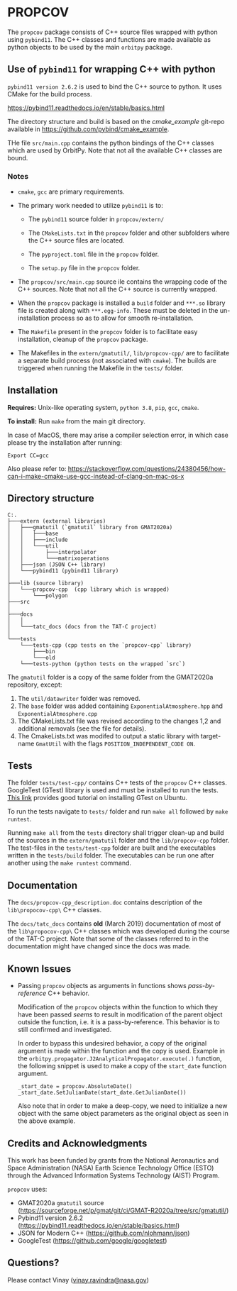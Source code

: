 
# PROPCOV

The `propcov` package consists of C++ source files wrapped with python using `pybind11`. The C++ classes and functions
are made available as python objects to be used by the main `orbitpy` package.

## Use of `pybind11` for wrapping C++ with python

`pybind11 version 2.6.2` is used to bind the C++ source to python. It uses CMake for the build process.

https://pybind11.readthedocs.io/en/stable/basics.html

The directory structure and build is based on the *cmake_example* git-repo available in https://github.com/pybind/cmake_example.

THe file `src/main.cpp` contains the python bindings of the C++ classes which are used by OrbitPy. Note that not all the available C++
classes are bound.

### Notes

* `cmake`, `gcc` are primary requirements.

* The primary work needed to utilize `pybind11` is to:

    * The `pybind11` source folder in `propcov/extern/`
    
    * The `CMakeLists.txt` in the `propcov` folder and other subfolders where the C++ source files are located. 

    * The `pyproject.toml` file in the `propcov` folder.

    * The `setup.py` file in the `propcov` folder.

* The `propcov/src/main.cpp` source ile contains the wrapping code of the C++ sources. Note that not all the C++ source is currently wrapped.

* When the `propcov` package is installed a `build` folder and `***.so` library file is created along with `***.egg-info`. These must be deleted in the un-installation process so as to allow for smooth re-installation.

* The `Makefile` present in the `propcov` folder is to facilitate easy installation, cleanup of the `propcov` package. 

* The Makefiles in the `extern/gmatutil/`, `lib/propcov-cpp/` are to facilitate a separate build process (not associated with `cmake`). The builds are triggered when running the Makefile in the `tests/` folder.

## Installation

**Requires:** Unix-like operating system, `python 3.8`, `pip`, `gcc`, `cmake`.

**To install:** Run `make` from the main git directory.

In case of MacOS, there may arise a compiler selection error, in which case please try the installation after running:
```
Export CC=gcc 
```
Also please refer to: https://stackoverflow.com/questions/24380456/how-can-i-make-cmake-use-gcc-instead-of-clang-on-mac-os-x

## Directory structure

```
C:.
├───extern (external libraries)
│   ├───gmatutil (`gmatutil` library from GMAT2020a)
│   │   ├───base
│   │   ├───include
│   │   └───util
│   │       ├───interpolator
│   │       └───matrixoperations
│   ├───json (JSON C++ library)
│   └───pybind11 (pybind11 library)
│       
├───lib (source library)
│   └───propcov-cpp  (cpp library which is wrapped)
│       └───polygon
├───src
│
├───docs
│   │
│   └───tatc_docs (docs from the TAT-C project)
│
└───tests
    └───tests-cpp (cpp tests on the `propcov-cpp` library)
        ├───bin
        └───old
    └───tests-python (python tests on the wrapped `src`)

```

The `gmatutil` folder is a copy of the same folder from the GMAT2020a repository, except:

1. The `util/datawriter` folder was removed.
2. The `base` folder was added containing `ExponentialAtmosphere.hpp` and `ExponentialAtmosphere.cpp`
3. The CMakeLists.txt file was revised according to the changes 1,2 and additional removals (see the file for details).
4. The CmakeLists.txt was modifed to output a static library with target-name `GmatUtil` with the flags `POSITION_INDEPENDENT_CODE ON`.

## Tests

The folder `tests/test-cpp/` contains C++ tests of the `propcov` C++ classes. GoogleTest (GTest) library is used and must be installed to run the tests. [This link](https://www.eriksmistad.no/getting-started-with-google-test-on-ubuntu/) provides good tutorial on installing GTest on Ubuntu.

To run the tests navigate to `tests/` folder and run `make all` followed by `make runtest`.

Running `make all` from the `tests` directory shall trigger clean-up and build of the sources in the `extern/gmatutil` folder and the `lib/propcov-cpp` folder. The test-files in the `tests/test-cpp` folder are built and the executables written in the `tests/build` folder. The executables can be run one after another using the `make runtest` command. 

## Documentation

The `docs/propcov-cpp_description.doc` contains description of the `lib\propocov-cpp\` C++ classes.

The `docs/tatc_docs` contains **old** (March 2019) documentation of most of the `lib\propocov-cpp\` C++ classes which was developed during the course of the TAT-C project. Note that some of the classes referred to in the documentation might have changed since the docs  was made.

## Known Issues

* Passing `propcov` objects as arguments in functions shows *pass-by-reference* C++ behavior.

    Modification of the `propcov` objects within the function to which they have been passed *seems* to result in modification of the parent 
    object outside the function, i.e. it is a pass-by-reference. This behavior is to still confirmed and investigated. 

    In order to bypass this undesired behavior, a copy of the original argument is made within the function and the copy is used. Example in the `orbitpy.propagator.J2AnalyticalPropagator.execute(.)` function, the following snippet is used to make a copy of the `start_date` function argument.

    ```
    _start_date = propcov.AbsoluteDate()
    _start_date.SetJulianDate(start_date.GetJulianDate())
    ```

    Also note that in order to make a deep-copy, we need to initialize a new object with the same object parameters as the original object as seen in the above example.
## Credits and Acknowledgments

This work has been funded by grants from the National Aeronautics and Space Administration (NASA) Earth Science Technology Office (ESTO) through the Advanced Information Systems Technology (AIST) Program.

`propcov` uses:

* GMAT2020a `gmatutil` source (https://sourceforge.net/p/gmat/git/ci/GMAT-R2020a/tree/src/gmatutil/)
* Pybind11 version 2.6.2 (https://pybind11.readthedocs.io/en/stable/basics.html)
* JSON for Modern C++ (https://github.com/nlohmann/json)
* GoogleTest (https://github.com/google/googletest)

## Questions?

Please contact Vinay (vinay.ravindra@nasa.gov)
